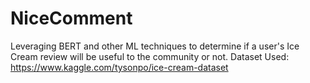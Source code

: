 # NiceComment
Leveraging BERT and other ML techniques to determine if a user's Ice Cream review will be useful to the community or not. Dataset Used: https://www.kaggle.com/tysonpo/ice-cream-dataset
